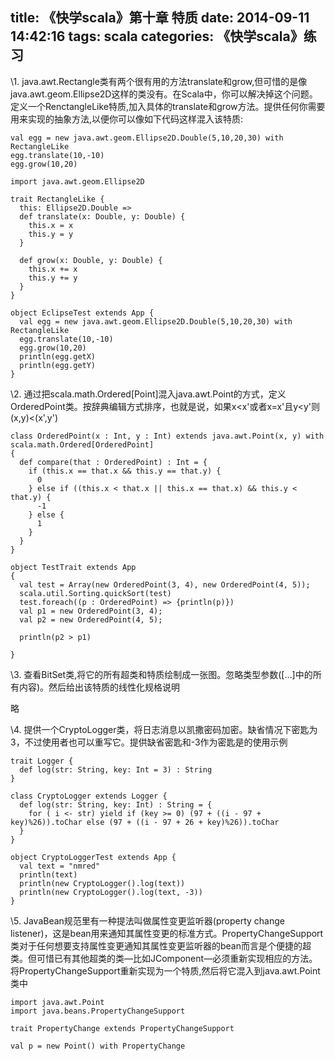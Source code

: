 title: 《快学scala》第十章 特质 
date: 2014-09-11 14:42:16
tags: scala
categories: 《快学scala》练习
---

\1. java.awt.Rectangle类有两个很有用的方法translate和grow,但可惜的是像java.awt.geom.Ellipse2D这样的类没有。在Scala中，你可以解决掉这个问题。定义一个RenctangleLike特质,加入具体的translate和grow方法。提供任何你需要用来实现的抽象方法,以便你可以像如下代码这样混入该特质:

```
val egg = new java.awt.geom.Ellipse2D.Double(5,10,20,30) with RectangleLike
egg.translate(10,-10)
egg.grow(10,20)
```

```
import java.awt.geom.Ellipse2D

trait RectangleLike {
  this: Ellipse2D.Double =>
  def translate(x: Double, y: Double) {
    this.x = x
    this.y = y
  } 

  def grow(x: Double, y: Double) {
    this.x += x
    this.y += y
  }
}

object EclipseTest extends App {
  val egg = new java.awt.geom.Ellipse2D.Double(5,10,20,30) with RectangleLike
  egg.translate(10,-10)
  egg.grow(10,20)
  println(egg.getX)
  println(egg.getY)
}
```

\2.  通过把scala.math.Ordered[Point]混入java.awt.Point的方式，定义OrderedPoint类。按辞典编辑方式排序，也就是说，如果x\<x'或者x=x'且y\<y'则(x,y)\<(x',y') 

```
class OrderedPoint(x : Int, y : Int) extends java.awt.Point(x, y) with scala.math.Ordered[OrderedPoint]
{
  def compare(that : OrderedPoint) : Int = {
    if (this.x == that.x && this.y == that.y) {
      0
    } else if ((this.x < that.x || this.x == that.x) && this.y < that.y) {
      -1
    } else {
      1
    }
  }
}

object TestTrait extends App
{
  val test = Array(new OrderedPoint(3, 4), new OrderedPoint(4, 5));
  scala.util.Sorting.quickSort(test)
  test.foreach((p : OrderedPoint) => {println(p)})
  val p1 = new OrderedPoint(3, 4);
  val p2 = new OrderedPoint(4, 5);

  println(p2 > p1)

}
```

\3.  查看BitSet类,将它的所有超类和特质绘制成一张图。忽略类型参数([…]中的所有内容)。然后给出该特质的线性化规格说明

略 

\4. 提供一个CryptoLogger类，将日志消息以凯撒密码加密。缺省情况下密匙为3，不过使用者也可以重写它。提供缺省密匙和-3作为密匙是的使用示例

```
trait Logger {
  def log(str: String, key: Int = 3) : String
}

class CryptoLogger extends Logger {
  def log(str: String, key: Int) : String = {
    for ( i <- str) yield if (key >= 0) (97 + ((i - 97 + key)%26)).toChar else (97 + ((i - 97 + 26 + key)%26)).toChar
  }
}    

object CryptoLoggerTest extends App {
  val text = "nmred"
  println(text)
  println(new CryptoLogger().log(text))
  println(new CryptoLogger().log(text, -3))
} 
```

\5. JavaBean规范里有一种提法叫做属性变更监听器(property change listener)，这是bean用来通知其属性变更的标准方式。PropertyChangeSupport类对于任何想要支持属性变更通知其属性变更监听器的bean而言是个便捷的超类。但可惜已有其他超类的类—比如JComponent—必须重新实现相应的方法。将PropertyChangeSupport重新实现为一个特质,然后将它混入到java.awt.Point类中

```
import java.awt.Point
import java.beans.PropertyChangeSupport

trait PropertyChange extends PropertyChangeSupport

val p = new Point() with PropertyChange
```
